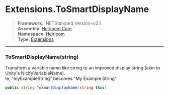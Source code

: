 # Extensions.ToSmartDisplayName

> **Framework**: .NETStandard,Version=v2.1  
> **Assembly**: [Heirloom.Core][0]  
> **Namespace**: [Heirloom][0]  
> **Type**: [Extensions][1]

--------------------------------------------------------------------------------

### ToSmartDisplayName(string)

Transform a variable name like string to an improved display string (akin to Unity's NicifyVariableName).   
 Ie, "myExampleString" becomes "My Example String"

```cs
public string ToSmartDisplayName(string this)
```

[0]: ../Heirloom.Core.md
[1]: Heirloom.Extensions.md
